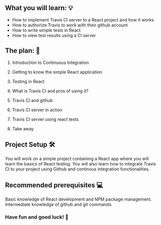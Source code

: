 ## What you will learn: :bulb:

- How to implement Travis CI server to a React project and how it works
- How to authorize Travis to work with their github account
- How to write simple tests in React
- How to view test results using a CI server

## The plan: :notebook:
1. Introduction to Continuous Integration

2. Getting to know the simple React application

3. Testing in React

4. What is Travis CI and pros of using it?

5. Travis CI and github

6. Travis CI server in action

7. Travis CI server using react tests 

8. Take away

## Project Setup :hammer_and_wrench:
You will work on a simple project containing a React app where you will learn the basics of React testing. You will also learn how to integrate Travis CI to your project using Github and continous integration functionalities.


## Recommended prerequisites :computer:
 Basic knowledge of React development and NPM package management.
 Intermediate knowledge of github and git commands


### Have fun and good luck! :tada:



